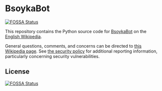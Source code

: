 # BsoykaBot
[![FOSSA Status](https://app.fossa.com/api/projects/git%2Bgithub.com%2Fbsoyka%2Fwikipedia-bot.svg?type=shield)](https://app.fossa.com/projects/git%2Bgithub.com%2Fbsoyka%2Fwikipedia-bot?ref=badge_shield)


This repository contains the Python source code for
[BsoykaBot](https://en.wikipedia.org/wiki/User:BsoykaBot) on the
[English Wikipedia](https://en.wikipedia.org/wiki/Main_Page).

General questions, comments, and concerns can be directed to
[this Wikipedia page](https://en.wikipedia.org/wiki/User_talk:BsoykaBot). See
[the security policy](SECURITY.md) for additional reporting information,
particularly concerning security vulnerabilities.

## License
[![FOSSA Status](https://app.fossa.com/api/projects/git%2Bgithub.com%2Fbsoyka%2Fwikipedia-bot.svg?type=large)](https://app.fossa.com/projects/git%2Bgithub.com%2Fbsoyka%2Fwikipedia-bot?ref=badge_large)